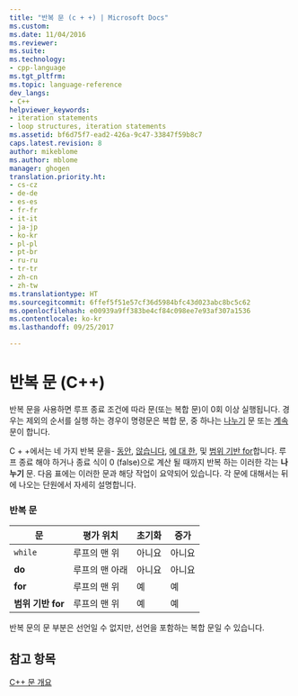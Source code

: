 ```yaml
---
title: "반복 문 (c + +) | Microsoft Docs"
ms.custom: 
ms.date: 11/04/2016
ms.reviewer: 
ms.suite: 
ms.technology:
- cpp-language
ms.tgt_pltfrm: 
ms.topic: language-reference
dev_langs:
- C++
helpviewer_keywords:
- iteration statements
- loop structures, iteration statements
ms.assetid: bf6d75f7-ead2-426a-9c47-33847f59b8c7
caps.latest.revision: 8
author: mikeblome
ms.author: mblome
manager: ghogen
translation.priority.ht:
- cs-cz
- de-de
- es-es
- fr-fr
- it-it
- ja-jp
- ko-kr
- pl-pl
- pt-br
- ru-ru
- tr-tr
- zh-cn
- zh-tw
ms.translationtype: HT
ms.sourcegitcommit: 6ffef5f51e57cf36d5984bfc43d023abc8bc5c62
ms.openlocfilehash: e00939a9ff383be4cf84c098ee7e93af307a1536
ms.contentlocale: ko-kr
ms.lasthandoff: 09/25/2017

---
```

# <a name="iteration-statements-c"></a>반복 문 (C++)
반복 문을 사용하면 루프 종료 조건에 따라 문(또는 복합 문)이 0회 이상 실행됩니다. 경우는 제외의 순서를 실행 하는 경우이 명령문은 복합 문, 중 하나는 [나누기](../cpp/break-statement-cpp.md) 문 또는 [계속](../cpp/continue-statement-cpp.md) 문이 합니다.  
  
 C + +에서는 네 가지 반복 문을- [동안](../cpp/while-statement-cpp.md), [않습니다](../cpp/do-while-statement-cpp.md), [에 대 한](../cpp/for-statement-cpp.md), 및 [범위 기반 for](../cpp/range-based-for-statement-cpp.md)합니다. 루프 종료 해야 하거나 종료 식이 0 (false)으로 계산 될 때까지 반복 하는 이러한 각는 **나누기** 문. 다음 표에는 이러한 문과 해당 작업이 요약되어 있습니다. 각 문에 대해서는 뒤에 나오는 단원에서 자세히 설명합니다.  
  
### <a name="iteration-statements"></a>반복 문  
  
|문|평가 위치|초기화|증가|  
|---------------|------------------|--------------------|---------------|  
|`while`|루프의 맨 위|아니요|아니요|  
|**do**|루프의 맨 아래|아니요|아니요|  
|**for**|루프의 맨 위|예|예|  
|**범위 기반 for**|루프의 맨 위|예|예|  
  
 반복 문의 문 부분은 선언일 수 없지만, 선언을 포함하는 복합 문일 수 있습니다.  
  
## <a name="see-also"></a>참고 항목  
 [C++ 문 개요](../cpp/overview-of-cpp-statements.md)
